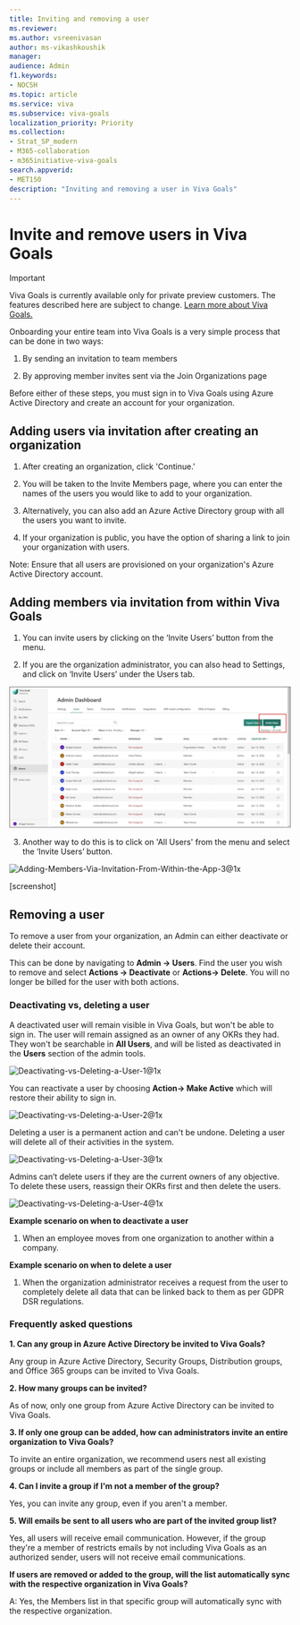 ```yaml
---
title: Inviting and removing a user
ms.reviewer: 
ms.author: vsreenivasan
author: ms-vikashkoushik
manager: 
audience: Admin
f1.keywords:
- NOCSH
ms.topic: article
ms.service: viva
ms.subservice: viva-goals
localization_priority: Priority
ms.collection:  
- Strat_SP_modern
- M365-collaboration
- m365initiative-viva-goals  
search.appverid:
- MET150
description: "Inviting and removing a user in Viva Goals"
---
```


# Invite and remove users in Viva Goals

> [!IMPORTANT] 
> Viva Goals is currently available only for private preview customers. The features described here are subject to change. [Learn more about Viva Goals.](https://go.microsoft.com/fwlink/?linkid=2189933)

Onboarding your entire team into Viva Goals is a very simple process that can be done in two ways: 

1. By sending an invitation to team members 

2. By approving member invites sent via the Join Organizations page 

Before either of these steps, you must sign in to Viva Goals using Azure Active Directory and create an account for your organization.  

## Adding users via invitation after creating an organization 

1. After creating an organization, click 'Continue.'

2. You will be taken to the Invite Members page, where you can enter the names of the users you would like to add to your organization. 

3. Alternatively, you can also add an Azure Active Directory group with all the users you want to invite. 

4. If your organization is public, you have the option of sharing a link to join your organization with users. 

Note: Ensure that all users are provisioned on your organization's Azure Active Directory account. 

## Adding members via invitation from within Viva Goals

1. You can invite users by clicking on the ‘Invite Users’ button from the menu. 

2. If you are the organization administrator, you can also head to Settings, and click on ‘Invite Users’ under the Users tab. 

![adding members from within the app](../media/goals/2/33/Adding-Members-Via-Invitation-From-Within-the-App-2-1x.jpg)

3. Another way to do this is to click on 'All Users' from the menu and select the ‘Invite Users’ button. 

![Adding-Members-Via-Invitation-From-Within-the-App-3@1x](https://user-images.githubusercontent.com/100967547/166741813-73125971-7723-4aa7-a519-776af291f55c.jpg)

[screenshot] 

## Removing a user 

To remove a user from your organization, an Admin can either deactivate or delete their account. 

This can be done by navigating to **Admin -> Users**. Find the user you wish to remove and select **Actions -> Deactivate** or **Actions-> Delete**. You will no longer be billed for the user with both actions.

### Deactivating vs, deleting a user

A deactivated user will remain visible in Viva Goals, but won't be able to sign in. The user will remain assigned as an owner of any OKRs they had. They won't be searchable in **All Users**, and will be listed as deactivated in the **Users** section of the admin tools. 

![Deactivating-vs-Deleting-a-User-1@1x](https://user-images.githubusercontent.com/100967547/166553088-c72a4352-1b2e-4436-91bd-0016eec5a416.jpg)


You can reactivate a user by choosing **Action-> Make Active** which will restore their ability to sign in.

![Deactivating-vs-Deleting-a-User-2@1x](https://user-images.githubusercontent.com/100967547/166553160-a29ada87-daeb-4d4f-96c8-25bfb7b84f3b.jpg)

Deleting a user is a permanent action and can't be undone. Deleting a user will delete all of their activities in the system.

![Deactivating-vs-Deleting-a-User-3@1x](https://user-images.githubusercontent.com/100967547/166553205-eb949cd4-30a2-4b50-8b24-a01a1b63f4ba.jpg)

Admins can’t delete users if they are the current owners of any objective. To delete these users, reassign their OKRs first and then delete the users.

![Deactivating-vs-Deleting-a-User-4@1x](https://user-images.githubusercontent.com/100967547/166553239-9a0f80fc-0838-44e9-9430-3d68df2b1f27.jpg)

**Example scenario on when to deactivate a user**

1. When an employee moves from one organization to another within a company.

**Example scenario on when to delete a user**

1. When the organization administrator receives a request from the user to completely delete all data that can be linked back to them as per GDPR DSR regulations.

### Frequently asked questions

**1. Can any group in Azure Active Directory be invited to Viva Goals?**

Any group in Azure Active Directory, Security Groups, Distribution groups, and Office 365 groups can be invited to Viva Goals. 

**2. How many groups can be invited?** 

As of now, only one group from Azure Active Directory can be invited to Viva Goals. 

**3. If only one group can be added, how can administrators invite an entire organization to Viva Goals?**

To invite an entire organization, we recommend users nest all existing groups or include all members as part of the single group.  

**4. Can I invite a group if I'm not a member of the group?**

Yes, you can invite any group, even if you aren't a member.

**5. Will emails be sent to all users who are part of the invited group list?**

Yes, all users will receive email communication. However, if the group they're a member of restricts emails by not including Viva Goals as an authorized sender, users will not receive email communications.

**If users are removed or added to the group, will the list automatically sync with the respective organization in Viva Goals?**

A: Yes, the Members list in that specific group will automatically sync with the respective organization. 
